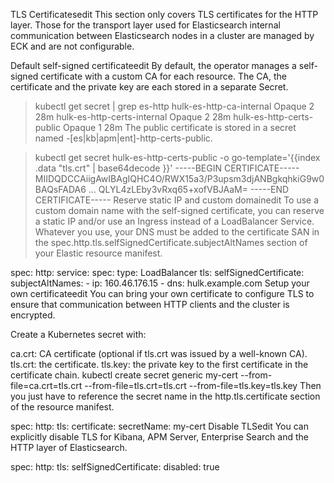 TLS Certificatesedit
This section only covers TLS certificates for the HTTP layer. Those for the transport layer used for Elasticsearch internal communication between Elasticsearch nodes in a cluster are managed by ECK and are not configurable.

Default self-signed certificateedit
By default, the operator manages a self-signed certificate with a custom CA for each resource. The CA, the certificate and the private key are each stored in a separate Secret.

> kubectl get secret | grep es-http
> hulk-es-http-ca-internal Opaque 2 28m
> hulk-es-http-certs-internal Opaque 2 28m
> hulk-es-http-certs-public Opaque 1 28m
> The public certificate is stored in a secret named <name>-[es|kb|apm|ent]-http-certs-public.

> kubectl get secret hulk-es-http-certs-public -o go-template='{{index .data "tls.crt" | base64decode }}'
> -----BEGIN CERTIFICATE-----
> MIIDQDCCAiigAwIBAgIQHC4O/RWX15a3/P3upsm3djANBgkqhkiG9w0BAQsFADA6
> ...
> QLYL4zLEby3vRxq65+xofVBJAaM=
> -----END CERTIFICATE-----
> Reserve static IP and custom domainedit
> To use a custom domain name with the self-signed certificate, you can reserve a static IP and/or use an Ingress instead of a LoadBalancer Service. Whatever you use, your DNS must be added to the certificate SAN in the spec.http.tls.selfSignedCertificate.subjectAltNames section of your Elastic resource manifest.

spec:
http:
service:
spec:
type: LoadBalancer
tls:
selfSignedCertificate:
subjectAltNames: - ip: 160.46.176.15 - dns: hulk.example.com
Setup your own certificateedit
You can bring your own certificate to configure TLS to ensure that communication between HTTP clients and the cluster is encrypted.

Create a Kubernetes secret with:

ca.crt: CA certificate (optional if tls.crt was issued by a well-known CA).
tls.crt: the certificate.
tls.key: the private key to the first certificate in the certificate chain.
kubectl create secret generic my-cert --from-file=ca.crt=tls.crt --from-file=tls.crt=tls.crt --from-file=tls.key=tls.key
Then you just have to reference the secret name in the http.tls.certificate section of the resource manifest.

spec:
http:
tls:
certificate:
secretName: my-cert
Disable TLSedit
You can explicitly disable TLS for Kibana, APM Server, Enterprise Search and the HTTP layer of Elasticsearch.

spec:
http:
tls:
selfSignedCertificate:
disabled: true
